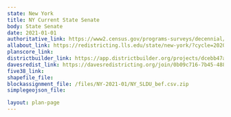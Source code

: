 ```yaml
---
state: New York
title: NY Current State Senate
body: State Senate
date: 2021-01-01
authoritative_link: https://www2.census.gov/programs-surveys/decennial/2020/data/01-Redistricting_File--PL_94-171/New_York/
allabout_link: https://redistricting.lls.edu/state/new-york/?cycle=2020&level=State%20Upper&startdate=
planscore_link:
districtbuilder_link: https://app.districtbuilder.org/projects/dcebb47a-4ef8-403e-adaa-43c541c2071d
davesredist_link: https://davesredistricting.org/join/0b09c716-7b45-4883-bbd1-38c2ab645dd0
five38_link:
shapefile_file:
blockassignment_file: /files/NY-2021-01/NY_SLDU_bef.csv.zip
simplegeojson_file:

layout: plan-page
---
```

